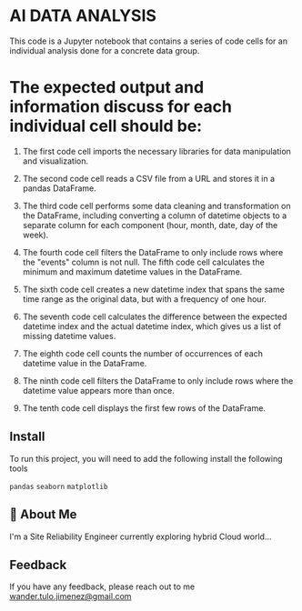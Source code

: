 
# AI DATA ANALYSIS

This code is a Jupyter notebook that contains a series of code cells for an individual analysis done for a concrete data group.

# The expected output and information discuss for each individual cell should be:

1. The first code cell imports the necessary libraries for data manipulation and visualization. 

2. The second code cell reads a CSV file from a URL and stores it in a pandas DataFrame. 

3. The third code cell performs some data cleaning and transformation on the DataFrame, including converting a column of datetime objects to a separate column for each component (hour, month, date, day of the week). 

4. The fourth code cell filters the DataFrame to only include rows where the "events" column is not null. The fifth code cell calculates the minimum and maximum datetime values in the DataFrame. 

5. The sixth code cell creates a new datetime index that spans the same time range as the original data, but with a frequency of one hour. 

6. The seventh code cell calculates the difference between the expected datetime index and the actual datetime index, which gives us a list of missing datetime values. 

7. The eighth code cell counts the number of occurrences of each datetime value in the DataFrame. 

9. The ninth code cell filters the DataFrame to only include rows where the datetime value appears more than once. 

10. The tenth code cell displays the first few rows of the DataFrame.


## Install

To run this project, you will need to add the following install the following tools

`pandas`
`seaborn`
`matplotlib`


## 🚀 About Me
I'm a Site Reliability Engineer currently exploring hybrid Cloud world...


## Feedback

If you have any feedback, please reach out to me wander.tulo.jimenez@gmail.com



